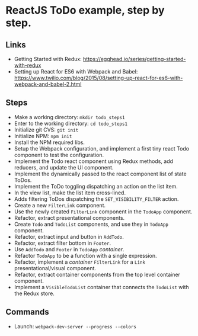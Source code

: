 # ReactJS ToDo example, step by step.

## Links
* Getting Started with Redux: https://egghead.io/series/getting-started-with-redux
* Setting up React for ES6 with Webpack and Babel: https://www.twilio.com/blog/2015/08/setting-up-react-for-es6-with-webpack-and-babel-2.html


## Steps
* Make a working directory: `mkdir todo_steps1`
* Enter to the working directory: `cd todo_steps1`
* Initialize git CVS: `git init`
* Initialize NPM: `npm init`
* Install the NPM required libs.
* Setup the Webpack configuration, and implement a first tiny react Todo component to test the configuration.
* Implement the Todo react component using Redux methods, add reducers, and update the UI component.
* Implement the dynamically passed to the react component list of state ToDos.
* Implement the ToDo toggling dispatching an action on the list item.
* In the view list, make the list item cross-lined.
* Adds filtering ToDos dispatching the `SET_VISIBILITY_FILTER` action.
* Create a new `FilterLink` component.
* Use the newly created `FilterLink` component in the `TodoApp` component.
* Refactor, extract presentational components.
* Create `Todo` and `TodoList` components, and use they in `TodoApp` component.
* Refactor, extract input and button in `AddTodo`.
* Refactor, extract filter bottom in `Footer`.
* Use `AddTodo` and `Footer` in `TodoApp` *container*.
* Refactor `TodoApp` to be a function with a single expression.
* Refactor, implement a *container* `FilterLink` for a `Link` presentational/visual component.
* Refactor, extract container components from the top level container component.
* Implement a `VisibleTodoList` container that connects the `TodoList` with the Redux store.


## Commands
* Launch: `webpack-dev-server --progress --colors`
